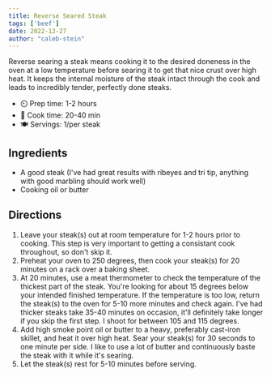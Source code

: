 ```yaml
---
title: Reverse Seared Steak
tags: ['beef']
date: 2022-12-27
author: "caleb-stein"
---
```


Reverse searing a steak means cooking it to the desired doneness in the oven at a low temperature before searing it to get that nice crust over high heat. It keeps the internal moisture of the steak intact through the cook and leads to incredibly tender, perfectly done steaks.

- ⏲️ Prep time: 1-2 hours
- 🍳 Cook time: 20-40 min
- 🍽️ Servings: 1/per steak

## Ingredients

- A good steak (I've had great results with ribeyes and tri tip, anything with good marbling should work well)
- Cooking oil or butter


## Directions

1. Leave your steak(s) out at room temperature for 1-2 hours prior to cooking. This step is very important to getting a consistant cook throughout, so don't skip it.
2. Preheat your oven to 250 degrees, then cook your steak(s) for 20 minutes on a rack over a baking sheet.
3. At 20 minutes, use a meat thermometer to check the temperature of the thickest part of the steak. You're looking for about 15 degrees below your intended finished temperature. If the temperature is too low, return the steak(s) to the oven for 5-10 more minutes and check again. I've had thicker steaks take 35-40 minutes on occasion, it'll definitely take longer if you skip the first step. I shoot for between 105 and 115 degrees.
4. Add high smoke point oil or butter to a heavy, preferably cast-iron skillet, and heat it over high heat. Sear your steak(s) for 30 seconds to one minute per side. I like to use a lot of butter and continuously baste the steak with it while it's searing.
5. Let the steak(s) rest for 5-10 minutes before serving.
